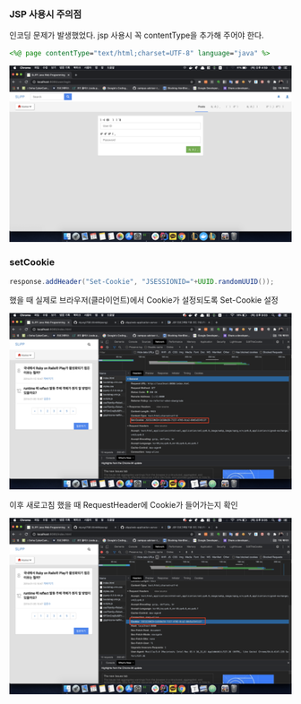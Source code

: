 ### JSP 사용시 주의점

인코딩 문제가 발생했었다. jsp 사용시 꼭 contentType을 추가해 주어야 한다.

```jsp
<%@ page contentType="text/html;charset=UTF-8" language="java" %>
```

![jsp_encoding](./resource/jsp_encoding.png)



### setCookie

```java
response.addHeader("Set-Cookie", "JSESSIONID="+UUID.randomUUID());
```

했을 때 실제로 브라우저(클라이언트)에서 Cookie가 설정되도록 Set-Cookie 설정

<img src="./resource/JsessionIdResponse.png" alt="JsessionIdResponse" style="zoom:50%;" />

이후 새로고침 했을 때 RequestHeader에 Cookie가 들어가는지 확인

![JsessionIdRequest](./resource/JsessionIdRequest.png)



